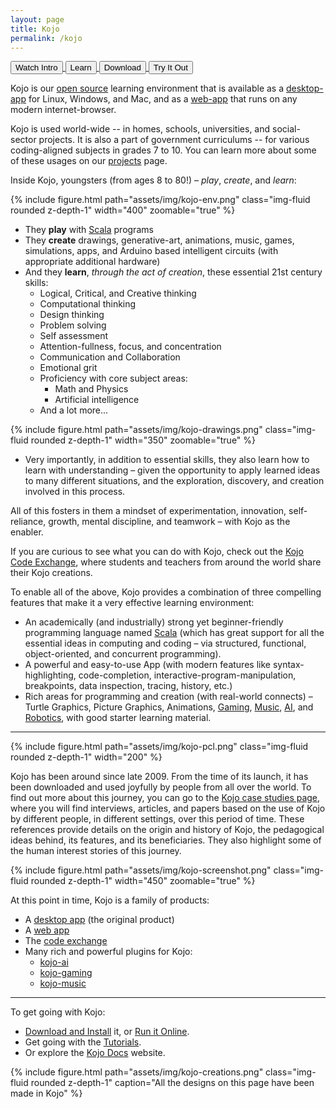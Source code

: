```yaml
---
layout: page
title: Kojo
permalink: /kojo
---
```


<div class="row ml-1 mb-4">
  <a href="https://vimeo.com/469464682">
    <button type="button" class="btn btn-primary btn-theme-bg">Watch Intro</button>
  </a>

  <a href="/kojo-ebooks">
    <button type="button" class="btn btn-primary btn-theme-bg">Learn</button>
  </a>

  <a href="/kojo-download">
    <button type="button" class="btn btn-primary btn-theme-bg">Download</button>
  </a>

  <a href="http://ikojo.in/sf/oR9PJ43/0">
    <button type="button" class="btn btn-primary btn-theme-bg">Try It Out</button>
  </a>
</div>

Kojo is our [open source](https://github.com/litan/kojo) learning environment that is available as a [desktop-app](/kojo-download) for Linux, Windows, and Mac, and as a [web-app](http://ikojo.in) that runs on any modern internet-browser. 

Kojo is used world-wide -- in homes, schools, universities, and social-sector projects. It is also a part of government curriculums -- for various coding-aligned subjects in grades 7 to 10. You can learn more about some of these usages on our [projects](/projects) page.

Inside Kojo, youngsters (from ages 8 to 80!) – *play*, *create*, and *learn*:

<div class="float-right ml-3 mb-1">
  {% include figure.html path="assets/img/kojo-env.png" class="img-fluid rounded z-depth-1" width="400" zoomable="true" %}
</div>

* They **play** with [Scala](https://scala-lang.org/) programs
* They **create** drawings, generative-art, animations, music, games, simulations, apps, and Arduino based intelligent circuits (with appropriate additional hardware)
* And they **learn**, *through the act of creation*, these essential 21st century skills:
  * Logical, Critical, and Creative thinking
  * Computational thinking
  * Design thinking
  * Problem solving
  * Self assessment
  * Attention-fullness, focus, and concentration
  * Communication and Collaboration
  * Emotional grit
  * Proficiency with core subject areas:
    * Math and Physics
    * Artificial intelligence
  * And a lot more...

<div class="float-right ml-3 mb-1">
  {% include figure.html path="assets/img/kojo-drawings.png" class="img-fluid rounded z-depth-1" width="350" zoomable="true" %}
</div>

* Very importantly, in addition to essential skills, they also learn how to learn with understanding – given the opportunity to apply learned ideas to many different situations, and the exploration, discovery, and creation involved in this process.

All of this fosters in them a mindset of experimentation, innovation, self-reliance, growth, mental discipline, and teamwork – with Kojo as the enabler.

If you are curious to see what you can do with Kojo, check out the [Kojo Code Exchange](https://codex.kogics.net/), where students and teachers from around the world share their Kojo creations.

To enable all of the above, Kojo provides a combination of three compelling features that make it a very effective learning environment:
* An academically (and industrially) strong yet beginner-friendly programming language named [Scala](https://scala-lang.org/) (which has great support for all the essential ideas in computing and coding – via structured, functional, object-oriented, and concurrent programming).
* A powerful and easy-to-use App (with modern features like syntax-highlighting, code-completion, interactive-program-manipulation, breakpoints, data inspection, tracing, history, etc.)
* Rich areas for programming and creation (with real-world connects) – Turtle Graphics, Picture Graphics, Animations, [Gaming](https://github.com/litan/kojo-gaming), [Music](https://github.com/litan/kojo-music), [AI](https://github.com/litan/kojo-ai-3), and [Robotics](https://github.com/litan/kojo-arduino), with good starter learning material.

---

<div class="float-right ml-3 mb-1">
  {% include figure.html path="assets/img/kojo-pcl.png" class="img-fluid rounded z-depth-1" width="200" %}
</div>

Kojo has been around since late 2009. From the time of its launch, it has been downloaded and used joyfully by people from all over the world. To find out more about this journey, you can go to the [Kojo case studies page](https://docs.kogics.net/reference/kojo-case-studies.html), where you will find interviews, articles, and papers based on the use of Kojo by different people, in different settings, over this period of time. These references provide details on the origin and history of Kojo, the pedagogical ideas behind, its features, and its beneficiaries. They also highlight some of the human interest stories of this journey.

<div class="float-right ml-3 mb-1">
  {% include figure.html path="assets/img/kojo-screenshot.png" class="img-fluid rounded z-depth-1" width="450" zoomable="true" %}
</div>

At this point in time, Kojo is a family of products:

* A [desktop app](/kojo) (the original product)
* A [web app](http://ikojo.in)
* The [code exchange](https://codex.kogics.net)
* Many rich and powerful plugins for Kojo:
  * [kojo-ai](https://github.com/litan/kojo-ai-3)
  * [kojo-gaming](https://github.com/litan/kojo-gaming)
  * [kojo-music](https://github.com/litan/kojo-music)

---

To get going with Kojo:

* [Download and Install](/kojo-download) it, or [Run it Online](http://ikojo.in).
* Get going with the [Tutorials](https://docs.kogics.net/tutorials-index.html).
* Or explore the [Kojo Docs](http://docs.kogics.net/) website.

<div class="text-center m-4">
  {% include figure.html path="assets/img/kojo-creations.png" class="img-fluid rounded z-depth-1" caption="All the designs on this page have been made in Kojo" %}
</div>
